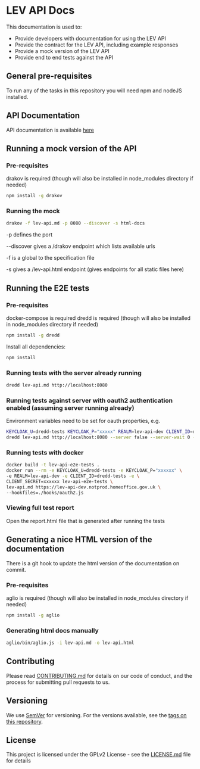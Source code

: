 # LEV API Docs

This documentation is used to:
- Provide developers with documentation for using the LEV API
- Provide the contract for the LEV API, including example responses
- Provide a mock version of the LEV API
- Provide end to end tests against the API

## General pre-requisites
To run any of the tasks in this repository you will need npm and nodeJS installed.

## API Documentation
API documentation is available [here](https://htmlpreview.github.io/?https://github.com/UKHomeOffice/lev-api-docs/blob/master/html-docs/lev-api.html)

## Running a mock version of the API

### Pre-requisites
drakov is required (though will also be installed in node_modules directory if needed)
```bash
npm install -g drakov
```

### Running the mock
```bash
drakov -f lev-api.md -p 8080 --discover -s html-docs
```

-p defines the port

--discover gives a /drakov endpoint which lists available urls

-f is a global to the specification file

-s gives a /lev-api.html endpoint (gives endpoints for all static files here)

## Running the E2E tests

### Pre-requisites
docker-compose is required
dredd is required (though will also be installed in node_modules directory if needed)
```bash
npm install -g dredd
```

Install all dependencies:
```bash
npm install
```

### Running tests with the server already running
```bash
dredd lev-api.md http://localhost:8080 
```

### Running tests against server with oauth2 authentication enabled (assuming server running already)
Environment variables need to be set for oauth properties, e.g.
```bash
KEYCLOAK_U=dredd-tests KEYCLOAK_P="xxxxx" REALM=lev-api-dev CLIENT_ID=dredd-tests CLIENT_SECRET=xxxxxx \
dredd lev-api.md http://localhost:8080 --server false --server-wait 0 --hookfiles=./hooks/oauth2.js
```

### Running tests with docker
```bash
docker build -t lev-api-e2e-tests .
docker run --rm -e KEYCLOAK_U=dredd-tests -e KEYCLOAK_P="xxxxxx" \
-e REALM=lev-api-dev -e CLIENT_ID=dredd-tests -e \
CLIENT_SECRET=xxxxxx lev-api-e2e-tests \
lev-api.md https://lev-api-dev.notprod.homeoffice.gov.uk \
--hookfiles=./hooks/oauth2.js
```

### Viewing full test report
Open the report.html file that is generated after running the tests

## Generating a nice HTML version of the documentation
There is a git hook to update the html version of the documentation on commit.

### Pre-requisites
aglio is required (though will also be installed in node_modules directory if needed)
```bash
npm install -g aglio
```

### Generating html docs manually
```bash
aglio/bin/aglio.js -i lev-api.md -o lev-api.html
```

## Contributing

Please read [CONTRIBUTING.md](CONTRIBUTING.md) for details on our code of conduct, and the process for submitting pull requests to us.

## Versioning

We use [SemVer](http://semver.org/) for versioning. For the versions available, see the [tags on this repository](https://github.com/your/project/tags).

## License

This project is licensed under the GPLv2 License - see the [LICENSE.md](LICENSE.md) file for details
